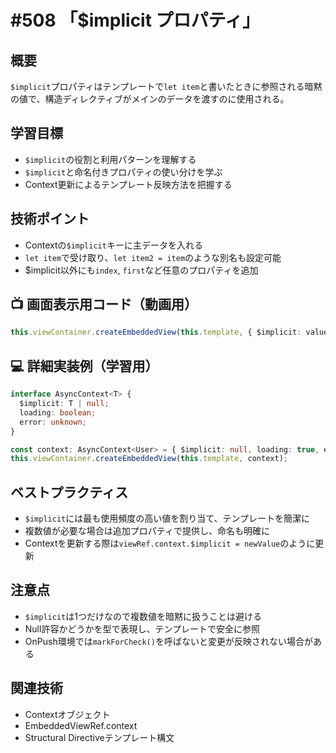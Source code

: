 # #508 「$implicit プロパティ」

## 概要
`$implicit`プロパティはテンプレートで`let item`と書いたときに参照される暗黙の値で、構造ディレクティブがメインのデータを渡すのに使用される。

## 学習目標
- `$implicit`の役割と利用パターンを理解する
- `$implicit`と命名付きプロパティの使い分けを学ぶ
- Context更新によるテンプレート反映方法を把握する

## 技術ポイント
- Contextの`$implicit`キーに主データを入れる
- `let item`で受け取り、`let item2 = item`のような別名も設定可能
- $implicit以外にも`index`, `first`など任意のプロパティを追加

## 📺 画面表示用コード（動画用）
```typescript
this.viewContainer.createEmbeddedView(this.template, { $implicit: value });
```

## 💻 詳細実装例（学習用）
```typescript
interface AsyncContext<T> {
  $implicit: T | null;
  loading: boolean;
  error: unknown;
}

const context: AsyncContext<User> = { $implicit: null, loading: true, error: null };
this.viewContainer.createEmbeddedView(this.template, context);
```

## ベストプラクティス
- `$implicit`には最も使用頻度の高い値を割り当て、テンプレートを簡潔に
- 複数値が必要な場合は追加プロパティで提供し、命名も明確に
- Contextを更新する際は`viewRef.context.$implicit = newValue`のように更新

## 注意点
- `$implicit`は1つだけなので複数値を暗黙に扱うことは避ける
- Null許容かどうかを型で表現し、テンプレートで安全に参照
- OnPush環境では`markForCheck()`を呼ばないと変更が反映されない場合がある

## 関連技術
- Contextオブジェクト
- EmbeddedViewRef.context
- Structural Directiveテンプレート構文
